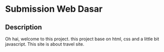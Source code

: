 # Submission Web Dasar

## Description
Oh hai, welcome to this project. this project base on html, css and a little bit javascript. This site is about travel site. 
